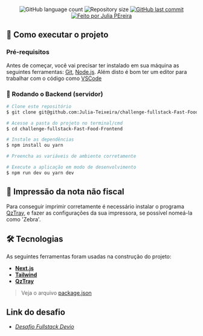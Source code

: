 ﻿<p align="center">
  <img alt="GitHub language count" src="https://img.shields.io/github/languages/count/Julia-Teixeira/challenge-fullstack-Fast-Food-Frontend?color=%2304D361" />

  <img alt="Repository size" src="https://img.shields.io/github/repo-size/Julia-Teixeira/challenge-fullstack-Fast-Food-Frontend" />

  <a href="https://github.com/diegoguilhermeDS/connect-sphere/commits/master">
    <img alt="GitHub last commit" src="https://img.shields.io/github/last-commit/Julia-Teixeira/challenge-fullstack-Fast-Food-Frontend" />
  </a>
  
  <a href="https://github.com/Julia-Teixeira/challenge-fullstack-Fast-Food-Frontend">
    <img alt="Feito por Julia PEreira" src="https://img.shields.io/badge/feito%20por-JuliaPereira-%237519C1" />
  </a>
</p>

## 🚀 Como executar o projeto

### Pré-requisitos

Antes de começar, você vai precisar ter instalado em sua máquina as seguintes ferramentas:
[Git](https://git-scm.com), [Node.js](https://nodejs.org/en/). 
Além disto é bom ter um editor para trabalhar com o código como [VSCode](https://code.visualstudio.com/)

### 🎲 Rodando o Backend (servidor)

```bash
# Clone este repositório
$ git clone git@github.com:Julia-Teixeira/challenge-fullstack-Fast-Food-Frontend.git

# Acesse a pasta do projeto no terminal/cmd
$ cd challenge-fullstack-Fast-Food-Frontend

# Instale as dependências
$ npm install ou yarn

# Preencha as variáveis de ambiente corretamente

# Execute a aplicação em modo de desenvolvimento
$ npm run dev ou yarn dev
```

## 🚀 Impressão da nota não fiscal

Para conseguir imprimir corretamente é necessário instalar o programa [QzTray](https://qz.io/download/), e fazer as configurações da sua impressora, se possível nomeá-la como 'Zebra'.

## 🛠 Tecnologias

As seguintes ferramentas foram usadas na construção do projeto:

-   **[Next.js](https://nextjs.org/docs)**
-   **[Tailwind](https://tailwindcss.com/)**
-   **[QzTray](https://qz.io/)**

> Veja o arquivo  [package.json](https://github.com/Julia-Teixeira/challenge-fullstack-Fast-Food-Frontend/blob/main/package.json)

## Link do desafio
-  *[Desafio Fullstack Devio](https://github.com/deviobr/challenges/blob/main/challenge-fullstack.md)*
